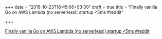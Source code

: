 +++
date = "2016-10-23T18:45:06+03:00"
draft = true
title = "Finally vanilla Go on AWS Lambda (no serverless!) startup &lt;5ms  #reddit"

+++

<p><a href="https://t.co/SyiWUkAk7Q">Finally vanilla Go on AWS Lambda (no serverless!) startup &lt;5ms  #reddit</a></p>
